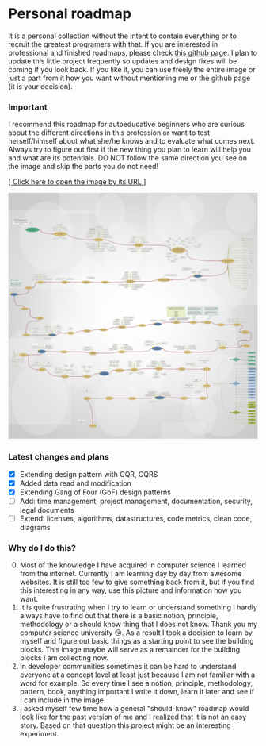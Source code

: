 # Personal roadmap

It is a personal collection without the intent to contain everything or to recruit the greatest programers with that. If you are interested in professional and finished roadmaps, please check [this github page](https://github.com/kamranahmedse/developer-roadmap). I plan to update this little project frequently so updates and design fixes will be coming if you look back. If you like it, you can use freely the entire image or just a part from it how you want without mentioning me or the github page (it is your decision).

### Important
I recommend this roadmap for autoeducative beginners who are curious about the different directions in this profession or want to test herself/himself about what she/he knows and to evaluate what comes next. Always try to figure out first if the new thing you plan to learn will help you and what are its potentials. DO NOT follow the same direction you see on the image and skip the parts you do not need! 

[[ Click here to open the image by its URL ]](https://raw.githubusercontent.com/CyberDani/personal-roadmap/master/ProgrammingRoadMap.png)

![ProgrammingRoadMap.png](ProgrammingRoadMap.png)

### Latest changes and plans
- [x] Extending design pattern with CQR, CQRS
- [x] Added data read and modification
- [x] Extending Gang of Four (GoF) design patterns
- [ ] Add: time management, project management, documentation, security, legal documents
- [ ] Extend: licenses, algorithms, datastructures, code metrics, clean code, diagrams

### Why do I do this?
0. Most of the knowledge I have acquired in computer science I learned from the internet. Currently I am learning day by day from awesome websites. It is still too few to give something back from it, but if you find this interesting in any way, use this picture and information how you want.
1. It is quite frustrating when I try to learn or understand something I hardly always have to find out that there is a basic notion, principle, methodology or a should know thing that I does not know. Thank you my computer science university :kissing_heart:. As a result I took a decision to learn by myself and figure out basic things as a starting point to see the building blocks. This image maybe will serve as a remainder for the building blocks I am collecting now.
2. In developer communities sometimes it can be hard to understand everyone at a concept level at least just because I am not familiar with a word for example. So every time I see a notion, principle, methodology, pattern, book, anything important I write it down, learn it later and see if I can include in the image.
3. I asked myself few time how a general "should-know" roadmap would look like for the past version of me and I realized that it is not an easy story. Based on that question this project might be an interesting experiment.
